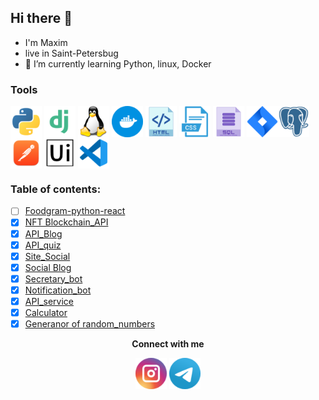 ## Hi there 👋
- I'm Maxim
- live in Saint-Petersbug
- 🌱 I’m currently learning Python, linux, Docker

### Tools
<div>
<a href="https://www.python.org/doc/"><img align="center" src="https://github.com/Elegantovich/Elegantovich/blob/Elegantovich/static_files/sliks/file_type_python_icon_130221.png"  height="50" width="50"/></a>
<a href="https://docs.djangoproject.com/en/4.0/"><img align="center" src="https://github.com/Elegantovich/Elegantovich/blob/Elegantovich/static_files/sliks/file_type_django_icon_130645.png"  height="50" width="50"/></a>
<a href="https://linuxdoc.ru/">
<img align="center" src="https://github.com/Elegantovich/Elegantovich/blob/Elegantovich/static_files/sliks/linux_penguin_animal_9362.png"  height="50" width="50"/></a>
<a href="https://docs.docker.com/">
<img align="center" src="https://github.com/Elegantovich/Elegantovich/blob/Elegantovich/static_files/sliks/docker_icon_146192.png"  height="50" width="50"/></a>
<a href="http://htmlbook.ru/html/">
<img align="center" src="https://github.com/Elegantovich/Elegantovich/blob/Elegantovich/static_files/sliks/icon_html_256_30059.png"  height="50" width="50"/></a>
<a href="http://htmlbook.ru/css/">
<img align="center" src="https://github.com/Elegantovich/Elegantovich/blob/Elegantovich/static_files/sliks/1485481352-26_78627.png"  height="50" width="50"/></a>
<a href="https://info-comp.ru/sql/">
<img align="center" src="https://github.com/Elegantovich/Elegantovich/blob/Elegantovich/static_files/sliks/icon_sql_256_30046.png"  height="50" width="50"/></a>
<a href="https://www.postgresql.org/docs/">
<a href="https://confluence.atlassian.com/jira/jira-documentation-1556.html">
<img align="center" src="https://github.com/Elegantovich/Elegantovich/blob/Elegantovich/static_files/sliks/atlassian_jira_logo_icon_170511.png"  height="50" width="50"/></a><img align="center" src="https://github.com/Elegantovich/Elegantovich/blob/Elegantovich/static_files/sliks/postgresql_plain_logo_icon_146389.png"  height="50" width="50"/></a>
<a href="https://learning.postman.com/docs/getting-started/introduction/">
<img align="center" src="https://github.com/Elegantovich/Elegantovich/blob/Elegantovich/static_files/sliks/postman_macos_bigsur_icon_189815.png"  height="50" width="50"/></a>
<a href="https://docs.uipath.com/">
<img align="center" src="https://github.com/Elegantovich/Elegantovich/blob/Elegantovich/static_files/sliks/brand_uipath_icon_157765.png"  height="50" width="50"/></a> 
<a href="https://code.visualstudio.com/docs/">
<img align="center" src="https://github.com/Elegantovich/Elegantovich/blob/Elegantovich/static_files/sliks/file_type_vscode_icon_130084.png"  height="50" width="50"/></a>
</div>

### Table of contents:
- [ ] [Foodgram-python-react](https://github.com/Elegantovich/)
- [x] [NFT Blockchain_API](https://github.com/Elegantovich/NFT_API)
- [x] [API_Blog](https://github.com/Elegantovich/API_Blog)
- [x] [API_quiz](https://github.com/Elegantovich/API_quiz)
- [x] [Site_Social](https://github.com/Elegantovich/site_social)
- [x] [Social Blog](https://github.com/Elegantovich/blog_nekid)
- [x] [Secretary_bot](https://github.com/Elegantovich/Secretary_bot) 
- [x] [Notification_bot](https://github.com/Elegantovich/Notification_bot)
- [x] [API_service](https://github.com/Elegantovich/API_service)
- [x] [Calculator](https://github.com/Elegantovich/calc)
- [x] [Generanor of random_numbers](https://github.com/Elegantovich/random_numb)

<div align="center"><b>Connect with me</b>
  
 <a href="https://www.instagram.com/elegantovich/" target="blank"><img align="center" src="https://github.com/Elegantovich/Elegantovich/blob/Elegantovich/static_files/contacts/1491580635-yumminkysocialmedia26_83102.png"  height="50" width="50" /></a>
<a href="https://t.me/elegantovich" target="blank"><img align="center" src="https://github.com/Elegantovich/Elegantovich/blob/Elegantovich/static_files/contacts/telegram_logo_icon_147228.png" height="50" width="50" /></a></div>


<!--
**Elegantovich/Elegantovich** is a ✨ _special_ ✨ repository because its `README.md` (this file) appears on your GitHub profile.

Here are some ideas to get you started:
- 🔭 I’m currently working on ...
- 🌱 I’m currently learning ...
- 👯 I’m looking to collaborate on ...
- 🤔 I’m looking for help with ...
- 💬 Ask me about ...
- 📫 How to reach me: ...
- 😄 Pronouns: ...
- ⚡ Fun fact: ... -->


